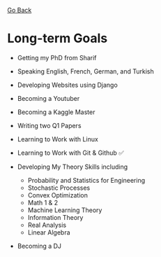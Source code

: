 [Go Back](../plan/README.md)
# Long-term Goals

- Getting my PhD from Sharif
- Speaking English, French, German, and Turkish
- Developing Websites using Django
- Becoming a Youtuber
- Becoming a Kaggle Master
- Writing two Q1 Papers
- Learning to Work with Linux
- Learning to Work with Git & Github :white_check_mark:
- Developing My Theory Skills including
    - Probability and Statistics for Engineering
    - Stochastic Processes
    - Convex Optimization
    - Math 1 & 2
    - Machine Learning Theory
    - Information Theory
    - Real Analysis
    - Linear Algebra

- Becoming a DJ